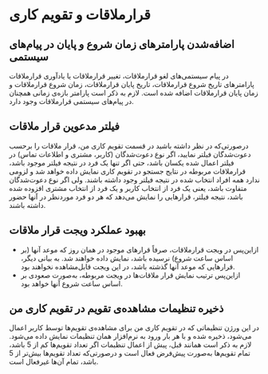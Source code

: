 # قرارملاقات و تقویم کاری

## اضافه‌شدن پارامترهای زمان شروع و پایان در پیام‌های سیستمی

در پیام سیستمی‌های لغو قرارملاقات، تغییر قرارملاقات یا یادآوری قرارملاقات پارامترهای تاریخ شروع قرارملاقات، تاریخ پایان قرارملاقات، زمان شروع قرارملاقات و زمان پایان قرارملاقات اضافه شده است. لازم به ذکر است پارامتر بازه‌ی زمانی همچنان در پیام‌های 
سیستمی قرارملاقات وجود دارد.

## فیلتر مدعوین قرار ملاقات

درصورتی‌که در نظر داشته باشید در قسمت تقویم کاری من، قرار ملاقات را برحسب دعوت‌شدگان فیلتر نمایید، اگر نوع دعوت‌شدگان (کاربر، مشتری و اطلاعات تماس) در فیلتر اعمال شده یکسان باشد، حتی اگر تنها یک فرد در نتیجه فیلتر موجود باشد، قرارملاقات مربوطه در نتایج جستجو در تقویم کاری نمایش داده خواهد شد و لزومی ندارد همه افراد انتخاب شده در نتیجه فیلتر وجود داشته باشند. ولی اگر نوع دعوت‌شدگان متفاوت باشد، یعنی یک فرد از انتخاب کاربر و یک فرد از انتخاب مشتری افزوده شده باشد، نتیجه فیلتر، قرارهایی را نمایش می‌دهد که هر دو فرد موردنظر در آنها حضور داشته باشند.

## بهبود عملکرد ویجت قرار ملاقات

- ازاین‌پس در ویجت قرارملاقات، صرفاً قرارهای موجود در همان روز که موعد آنها (بر اساس ساعت شروع) نرسیده باشد، نمایش داده خواهند شد. به بیانی دیگر، قرارهایی که موعد آنها گذشته باشد، در این ویجت قابل‌مشاهده نخواهند بود.
- ازاین‌پس ترتیب نمایش قرار ملاقات‌ها در ویجت مربوطه، به‌صورت صعودی بر اساس ساعت شروع آنها خواهد بود.

## ذخیره تنظیمات مشاهده‌ی تقویم در تقویم کاری من

در این ورژن تنظیماتی که در تقویم کاری من برای مشاهده‌ی تقویم‌ها توسط کاربر اعمال می‌شود، ذخیره شده و با هر بار ورود به نرم‌افزار همان تنظیمات نمایش داده می‌شود.
لازم به ذکر است همانند قبل، پیش از اعمال تنظیمات اگر تعداد تقویم‌ها کم از 5 باشد، تمام تقویم‌ها به‌صورت پیش‌فرض فعال است و درصورتی‌که تعداد تقویم‌ها بیش‌تر از 5 باشد، تمام آن‌ها غیرفعال است.
